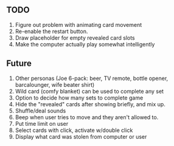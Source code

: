 ## TODO

1. Figure out problem with animating card movement
1. Re-enable the restart button.
1. Draw placeholder for empty revealed card slots
1. Make the computer actually play somewhat intelligently

## Future

1. Other personas (Joe 6-pack: beer, TV remote, bottle opener, barcalounger, wife beater shirt)
1. Wild card (comfy blanket) can be used to complete any set
1. Option to decide how many sets to complete game
1. Hide the "revealed" cards after showing briefly, and mix up.
1. Shuffle/deal sounds
1. Beep when user tries to move and they aren't allowed to.
1. Put time limit on user
1. Select cards with click, activate w/double click
1. Display what card was stolen from computer or user
